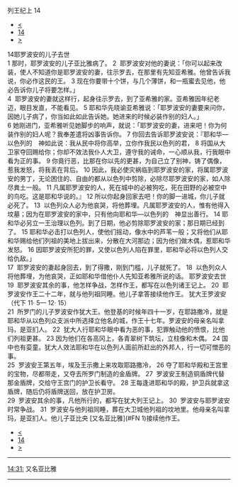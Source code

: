 ﻿





 列王纪上 14




* [<](bible/1KI13.md)
* [14](bible/1KI.md)
* [>](bible/1KI15.md)



 
14耶罗波安的儿子去世  
1 那时，耶罗波安的儿子亚比雅病了。 
2  耶罗波安对他的妻说：「你可以起来改装，使人不知道你是耶罗波安的妻，往示罗去，在那里有先知亚希雅。他曾告诉我说，你必作这民的王。 
3 现在你要带十个饼，与几个薄饼，和一瓶蜜去见他，他必告诉你儿子将要怎样。」  
4  耶罗波安的妻就这样行，起身往示罗去，到了亚希雅的家。亚希雅因年纪老迈，眼目发直，不能看见。 
5 耶和华先晓谕亚希雅说：「耶罗波安的妻要来问你，因她儿子病了，你当如此如此告诉她。她进来的时候必装作别的妇人。」  
6 她刚进门，亚希雅听见她脚步的响声，就说：「耶罗波安的妻，进来吧！你为何装作别的妇人呢？我奉差遣将凶事告诉你。 
7 你回去告诉耶罗波安说：『耶和华—以色列的　神如此说：我从民中将你高举，立你作我民以色列的君， 
8 将国从大卫家夺回赐给你；你却不效法我仆人大卫，遵守我的诫命，一心顺从我，行我眼中看为正的事。 
9 你竟行恶，比那在你以先的更甚，为自己立了别神，铸了偶像，惹我发怒，将我丢在背后。 
10 因此，我必使灾祸临到耶罗波安的家，将属耶罗波安的男丁，无论困住的、自由的都从以色列中剪除，必除尽耶罗波安的家，如人除尽粪土一般。 
11 凡属耶罗波安的人，死在城中的必被狗吃，死在田野的必被空中的鸟吃。这是耶和华说的。』 
12 所以你起身回家去吧！你的脚一进城，你儿子就必死了。 
13  以色列众人必为他哀哭，将他葬埋。凡属耶罗波安的人，惟有他得入坟墓；因为在耶罗波安的家中，只有他向耶和华—以色列的　神显出善行。 
14 耶和华必另立一王治理以色列。到了日期，他必剪除耶罗波安的家；那日期已经到了。 
15 耶和华必击打以色列人，使他们摇动，像水中的芦苇一般；又将他们从耶和华赐给他们列祖的美地上拔出来，分散在大河那边；因为他们做木偶，惹耶和华发怒。 
16 因耶罗波安所犯的罪，又使以色列人陷在罪里，耶和华必将以色列人交给仇敌。」  
17  耶罗波安的妻起身回去，到了得撒，刚到门槛，儿子就死了。 
18  以色列众人将他葬埋，为他哀哭，正如耶和华借他仆人先知亚希雅所说的话。 耶罗波安去世  
19  耶罗波安其余的事，他怎样争战，怎样作王，都写在以色列诸王记上。 
20  耶罗波安作王二十二年，就与他列祖同睡。他儿子拿答接续他作王。 犹大王罗波安 （代下
11·
5—
12·
15）  
21  所罗门的儿子罗波安作犹大王。他登基的时候年四十一岁，在耶路撒冷，就是耶和华从以色列众支派中所选择立他名的城，作王十七年。罗波安的母亲名叫拿玛，是亚扪人。 
22  犹大人行耶和华眼中看为恶的事，犯罪触动他的愤恨，比他们列祖更甚。 
23 因为他们在各高冈上，各青翠树下筑坛，立柱像和木偶。 
24 国中也有娈童。犹大人效法耶和华在以色列人面前所赶出的外邦人，行一切可憎恶的事。  
25  罗波安王第五年，埃及王示撒上来攻取耶路撒冷， 
26 夺了耶和华殿和王宫里的宝物，尽都带走，又夺去所罗门制造的金盾牌。 
27  罗波安王制造铜盾牌代替那金盾牌，交给守王宫门的护卫长看守。 
28 王每逢进耶和华的殿，护卫兵就拿这盾牌，随后仍将盾牌送回，放在护卫房。  
29  罗波安其余的事，凡他所行的，都写在犹大列王记上。 
30  罗波安与耶罗波安时常争战。 
31  罗波安与他列祖同睡，葬在大卫城他列祖的坟地里。他母亲名叫拿玛，是亚扪人。他儿子亚比央 [又名亚比雅](#FN
1)接续他作王。 
* [<](bible/1KI13.md)
* [14](bible/1KI.md)
* [>](bible/1KI15.md)





---


[14:31:](#V31)
又名亚比雅




---









